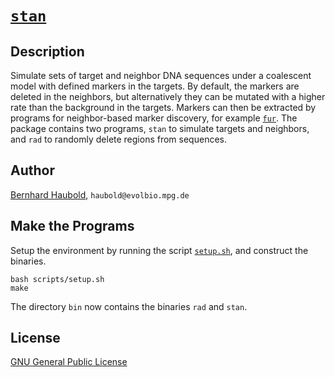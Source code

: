 # [`stan`](https://owncloud.gwdg.de/index.php/s/85gRtxIFrkYZiuj)
## Description
Simulate sets of target and neighbor DNA sequences under a coalescent
model with defined markers in the targets. By default, the markers are
deleted in the neighbors, but alternatively they can be mutated with a
higher rate than the background in the targets. Markers can then be
extracted by programs for neighbor-based marker discovery, for example
[`fur`](https://github.com/evolbioinf/fur). The package contains two
programs, `stan` to simulate targets and neighbors, and `rad` to
randomly delete regions from sequences.

## Author
[Bernhard Haubold](http://guanine.evolbio.mpg.de/), `haubold@evolbio.mpg.de`

## Make the Programs
Setup the environment by running the script
[`setup.sh`](scripts/setup.sh), and construct the binaries.

```
bash scripts/setup.sh
make
```

The directory `bin` now contains the binaries `rad` and `stan`.

## License
[GNU General Public License](https://www.gnu.org/licenses/gpl.html)
